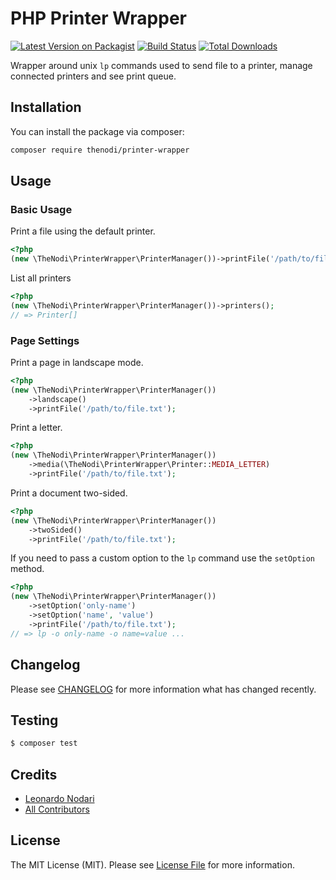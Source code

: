 # PHP Printer Wrapper

[![Latest Version on Packagist](https://img.shields.io/packagist/v/thenodi/printer-wrapper.svg?style=flat-square)](https://packagist.org/packages/thenodi/printer-wrapper)
[![Build Status](https://img.shields.io/travis/TheNodi/printer-wrapper/master.svg?style=flat-square)](https://travis-ci.org/TheNodi/printer-wrapper)
[![Total Downloads](https://img.shields.io/packagist/dt/thenodi/printer-wrapper.svg?style=flat-square)](https://packagist.org/packages/thenodi/printer-wrapper)

Wrapper around unix `lp` commands used to send file to a printer, manage connected printers and see print queue.

## Installation

You can install the package via composer:

```bash
composer require thenodi/printer-wrapper
```

## Usage

### Basic Usage

Print a file using the default printer.
```php
<?php
(new \TheNodi\PrinterWrapper\PrinterManager())->printFile('/path/to/file.txt');
```

List all printers
```php
<?php
(new \TheNodi\PrinterWrapper\PrinterManager())->printers();
// => Printer[]
```

### Page Settings

Print a page in landscape mode.
```php
<?php
(new \TheNodi\PrinterWrapper\PrinterManager())
    ->landscape()
    ->printFile('/path/to/file.txt');
```

Print a letter.
```php
<?php
(new \TheNodi\PrinterWrapper\PrinterManager())
    ->media(\TheNodi\PrinterWrapper\Printer::MEDIA_LETTER)
    ->printFile('/path/to/file.txt');
```

Print a document two-sided.
```php
<?php
(new \TheNodi\PrinterWrapper\PrinterManager())
    ->twoSided()
    ->printFile('/path/to/file.txt');
```

If you need to pass a custom option to the `lp` command use the `setOption` method.
```php
<?php
(new \TheNodi\PrinterWrapper\PrinterManager())
    ->setOption('only-name')
    ->setOption('name', 'value')
    ->printFile('/path/to/file.txt');
// => lp -o only-name -o name=value ...
```

## Changelog

Please see [CHANGELOG](CHANGELOG.md) for more information what has changed recently.

## Testing

``` bash
$ composer test
```

## Credits

- [Leonardo Nodari](https://github.com/TheNodi)
- [All Contributors](../../contributors)

## License

The MIT License (MIT). Please see [License File](LICENSE.md) for more information.
